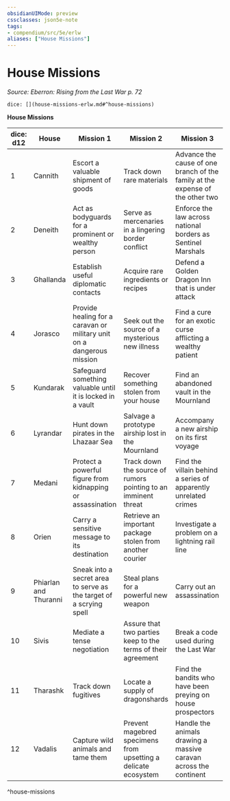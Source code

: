 ```yaml
---
obsidianUIMode: preview
cssclasses: json5e-note
tags:
- compendium/src/5e/erlw
aliases: ["House Missions"]
---
```

# House Missions
*Source: Eberron: Rising from the Last War p. 72* 

`dice: [](house-missions-erlw.md#^house-missions)`

**House Missions**

| dice: d12 | House | Mission 1 | Mission 2 | Mission 3 |
|-----------|-------|-----------|-----------|-----------|
| 1 | Cannith | Escort a valuable shipment of goods | Track down rare materials | Advance the cause of one branch of the family at the expense of the other two |
| 2 | Deneith | Act as bodyguards for a prominent or wealthy person | Serve as mercenaries in a lingering border conflict | Enforce the law across national borders as Sentinel Marshals |
| 3 | Ghallanda | Establish useful diplomatic contacts | Acquire rare ingredients or recipes | Defend a Golden Dragon Inn that is under attack |
| 4 | Jorasco | Provide healing for a caravan or military unit on a dangerous mission | Seek out the source of a mysterious new illness | Find a cure for an exotic curse afflicting a wealthy patient |
| 5 | Kundarak | Safeguard something valuable until it is locked in a vault | Recover something stolen from your house | Find an abandoned vault in the Mournland |
| 6 | Lyrandar | Hunt down pirates in the Lhazaar Sea | Salvage a prototype airship lost in the Mournland | Accompany a new airship on its first voyage |
| 7 | Medani | Protect a powerful figure from kidnapping or assassination | Track down the source of rumors pointing to an imminent threat | Find the villain behind a series of apparently unrelated crimes |
| 8 | Orien | Carry a sensitive message to its destination | Retrieve an important package stolen from another courier | Investigate a problem on a lightning rail line |
| 9 | Phiarlan and Thuranni | Sneak into a secret area to serve as the target of a scrying spell | Steal plans for a powerful new weapon | Carry out an assassination |
| 10 | Sivis | Mediate a tense negotiation | Assure that two parties keep to the terms of their agreement | Break a code used during the Last War |
| 11 | Tharashk | Track down fugitives | Locate a supply of dragonshards | Find the bandits who have been preying on house prospectors |
| 12 | Vadalis | Capture wild animals and tame them | Prevent magebred specimens from upsetting a delicate ecosystem | Handle the animals drawing a massive caravan across the continent |
^house-missions